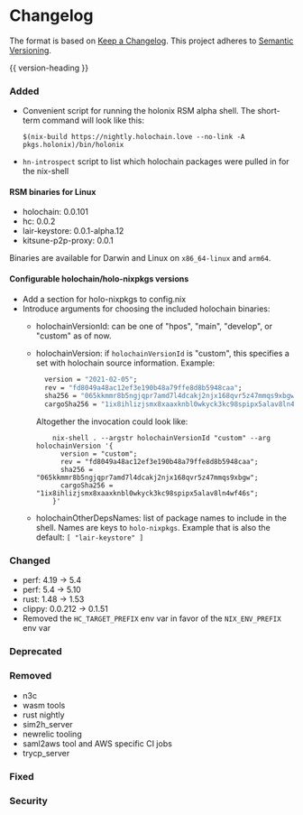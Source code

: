 # Changelog
The format is based on [Keep a Changelog](https://keepachangelog.com/en/1.0.0/).
This project adheres to [Semantic Versioning](https://semver.org/spec/v2.0.0.html).

{{ version-heading }}

### Added
* Convenient script for running the holonix RSM alpha shell. The short-term command will look like this:

    `$(nix-build https://nightly.holochain.love --no-link -A pkgs.holonix)/bin/holonix`
* `hn-introspect` script to list which holochain packages were pulled in for the nix-shell

#### RSM binaries for Linux
* holochain: 0.0.101
* hc: 0.0.2
* lair-keystore: 0.0.1-alpha.12
* kitsune-p2p-proxy: 0.0.1

Binaries are available for Darwin and Linux on `x86_64-linux` and `arm64`.

#### Configurable holochain/holo-nixpkgs versions
* Add a section for holo-nixpkgs to config.nix
* Introduce arguments for choosing the included holochain binaries:
  * holochainVersionId: can be one of "hpos", "main", "develop", or "custom" as of now.
  * holochainVersion: if `holochainVersionId` is "custom", this specifies a set with holochain source information. Example:
    ```nix
      version = "2021-02-05";
      rev = "fd8049a48ac12ef3e190b48a79ffe8d8b5948caa";
      sha256 = "065kkmmr8b5ngjqpr7amd7l4dcakj2njx168qvr5z47mmqs9xbgw";
      cargoSha256 = "1ix8ihlizjsmx8xaaxknbl0wkyck3kc98spipx5alav8ln4wf46s";
    ```

    Altogether the invocation could look like:
    ```console
        nix-shell . --argstr holochainVersionId "custom" --arg holochainVersion '{
          version = "custom";
          rev = "fd8049a48ac12ef3e190b48a79ffe8d8b5948caa";
          sha256 = "065kkmmr8b5ngjqpr7amd7l4dcakj2njx168qvr5z47mmqs9xbgw";
          cargoSha256 = "1ix8ihlizjsmx8xaaxknbl0wkyck3kc98spipx5alav8ln4wf46s";
        }'
    ```
  * holochainOtherDepsNames: list of package names to include in the shell. Names are keys to `holo-nixpkgs`. Example that is also the default: `[ "lair-keystore" ]`



### Changed
* perf: 4.19 -> 5.4
* perf: 5.4 -> 5.10
* rust: 1.48 -> 1.53
* clippy: 0.0.212 -> 0.1.51
* Removed the `HC_TARGET_PREFIX` env var in favor of the `NIX_ENV_PREFIX` env var

### Deprecated

### Removed
* n3c
* wasm tools
* rust nightly
* sim2h_server
* newrelic tooling
* saml2aws tool and AWS specific CI jobs
* trycp_server

### Fixed

### Security
